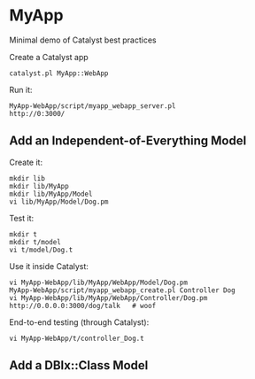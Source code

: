 MyApp
=====

Minimal demo of Catalyst best practices

Create a Catalyst app

    catalyst.pl MyApp::WebApp

Run it:

    MyApp-WebApp/script/myapp_webapp_server.pl
    http://0:3000/


Add an Independent-of-Everything Model
--------------------------------------

Create it:

    mkdir lib
    mkdir lib/MyApp
    mkdir lib/MyApp/Model
    vi lib/MyApp/Model/Dog.pm

Test it:

    mkdir t
    mkdir t/model
    vi t/model/Dog.t

Use it inside Catalyst:

    vi MyApp-WebApp/lib/MyApp/WebApp/Model/Dog.pm
    MyApp-WebApp/script/myapp_webapp_create.pl Controller Dog
    vi MyApp-WebApp/lib/MyApp/WebApp/Controller/Dog.pm
    http://0.0.0.0:3000/dog/talk   # woof

End-to-end testing (through Catalyst):

    vi MyApp-WebApp/t/controller_Dog.t


Add a DBIx::Class Model
-----------------------



